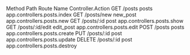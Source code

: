 <!--
 * @Author: your name
 * @Date: 2020-10-12 16:47:33
 * @LastEditTime: 2020-10-12 16:47:37
 * @LastEditors: your name
 * @Description: In User Settings Edit
 * @FilePath: /egg-simple/Egg.md
-->
Method	Path	Route Name	Controller.Action
GET	/posts	posts	app.controllers.posts.index
GET	/posts/new	new_post	app.controllers.posts.new
GET	/posts/:id	post	app.controllers.posts.show
GET	/posts/:id/edit	edit_post	app.controllers.posts.edit
POST	/posts	posts	app.controllers.posts.create
PUT	/posts/:id	post	app.controllers.posts.update
DELETE	/posts/:id	post	app.controllers.posts.destroy